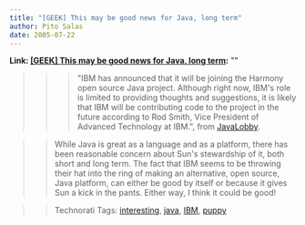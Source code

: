 ```yaml
---
title: "[GEEK] This may be good news for Java, long term"
author: Pito Salas
date: 2005-07-22
---
```


**Link: [[GEEK] This may be good news for Java, long term](None):** ""


>>

>>> "IBM has announced that it will be joining the Harmony open source Java
project. Although right now, IBM's role is limited to providing thoughts and
suggestions, it is likely that IBM will be contributing code to the project in
the future according to Rod Smith, Vice President of Advanced Technology at
IBM.", from [JavaLobby](<http://www.javalobby.org/java/forums/t19767.html>).

>>

>> While Java is great as a language and as a platform, there has been
reasonable concern about Sun's stewardship of it, both short and long term.
The fact that IBM seems to be throwing their hat into the ring of making an
alternative, open source, Java platform, can either be good by itself or
because it gives Sun a kick in the pants. Either way, I think it could be
good!

>>

>> Technorati Tags: [interesting](<http://technorati.com/tag/interesting>),
[java](<http://technorati.com/tag/java>),
[IBM](<http://technorati.com/tag/IBM>),
[puppy](<http://technorati.com/tag/puppy>)


